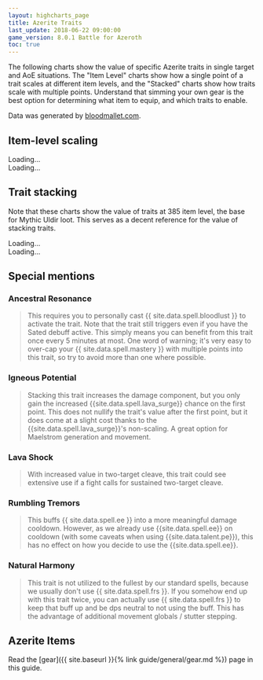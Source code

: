 ```yaml
---
layout: highcharts_page
title: Azerite Traits
last_update: 2018-06-22 09:00:00
game_version: 8.0.1 Battle for Azeroth
toc: true
---
```


The following charts show the value of specific Azerite traits in single target and AoE situations.
The "Item Level" charts show how a single point of a trait scales at different item levels, and
the "Stacked" charts show how traits scale with multiple points. Understand that simming your own gear
is the best option for determining what item to equip, and which traits to enable.

Data was generated by [bloodmallet.com](https://bloodmallet.com).

## Item-level scaling

<div id="bloodmallet_azerite_traits_itemlevel_patchwerk" class="bloodmallet_chart" data-wow-class="shaman"  data-type="azerite_traits_itemlevel" data-wow-spec="elemental" data-background-color="#222" data-font-color="#eee">Loading...</div>

<div id="bloodmallet_azerite_traits_itemlevel_hecticaddcleave" class="bloodmallet_chart" data-wow-class="shaman" data-type="azerite_traits_itemlevel" data-wow-spec="elemental" data-fight-style="hecticaddcleave" data-background-color="#222" data-font-color="#eee">Loading...</div>

## Trait stacking
Note that these charts show the value of traits at 385 item level, the base for Mythic Uldir loot. This serves as a decent reference for the value of stacking traits.

<div id="bloodmallet_azerite_traits_stacking_patchwerk" class="bloodmallet_chart" data-wow-class="shaman" data-type="azerite_traits_stacking" data-wow-spec="elemental" data-background-color="#222" data-font-color="#eee">Loading...</div>

<div id="bloodmallet_azerite_traits_stacking_hecticaddcleave" class="bloodmallet_chart" data-wow-class="shaman" data-type="azerite_traits_stacking" data-wow-spec="elemental" data-fight-style="hecticaddcleave" data-background-color="#222" data-font-color="#eee">Loading...</div>


## Special mentions

### Ancestral Resonance
> This requires you to personally cast {{ site.data.spell.bloodlust }} to
> activate the trait. Note that the trait still triggers even if you have the Sated debuff active.
> This simply means you can benefit from this trait once every 5 minutes at most.
> One word of warning; it's very easy to over-cap your {{ site.data.spell.mastery }} with multiple points
> into this trait, so try to avoid more than one where possible.

### Igneous Potential
> Stacking this trait increases the damage component, but you only gain the increased
> {{site.data.spell.lava_surge}} chance on the first point.
> This does not nullify the trait's value after the first point, but it does come at a
> slight cost thanks to the {{site.data.spell.lava_surge}}'s non-scaling.
> A great option for Maelstrom generation and movement.

### Lava Shock
> With increased value in two-target cleave, this trait could see extensive use
> if a fight calls for sustained two-target cleave.

### Rumbling Tremors
> This buffs {{ site.data.spell.ee }} into a more meaningful damage cooldown.
> However, as we already use {{site.data.spell.ee}} on cooldown (with some caveats when using {{site.data.talent.pe}}),
> this has no effect on how you decide to use the {{site.data.spell.ee}}.

### Natural Harmony
> This trait is not utilized to the fullest by our standard spells, because we usually don't use {{ site.data.spell.frs }}.
> If you somehow end up with this trait twice, you can actually use {{ site.data.spell.frs }} to keep that buff up and be dps neutral to not using the buff.
> This has the advantage of additional movement globals / stutter stepping.

## Azerite Items
Read the [gear]({{ site.baseurl }}{% link guide/general/gear.md %}) page in this guide.
